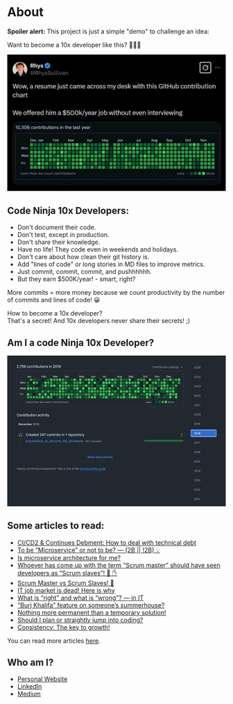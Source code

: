 # About
**Spoiler alert:** This project is just a simple "demo" to challenge an idea:   

Want to become a 10x developer like this? 🤑🤑🤑  

![Companies who blindly hire 10x developers](_docs/img/rhys-tweet-hiring-10x-devs-for-500k.png)

## Code Ninja 10x Developers:
- Don't document their code.
- Don't test, except in production.
- Don't share their knowledge.
- Have no life! They code even in weekends and holidays.
- Don't care about how clean their git history is.
- Add "lines of code" or long stories in MD files to improve metrics.
- Just commit, commit, commit, and pushhhhhh.
- But they earn $500K/year! - smart, right?

More commits = more money because we count productivity by the number of commits and lines of code! 😀

How to become a 10x developer?  
That's a secret! And 10x developers never share their secrets! ;)

## Am I a code Ninja 10x Developer?
![Companies who blindly hire 10x developers](_docs/img/am-i-a-10x-dev.png)

## Some articles to read:
- [CI/CD2 & Continues Debment: How to deal with technical debt](https://medium.com/@pooyan_razian/ci-cd2-continues-debment-how-to-deal-with-technical-debt-b81129e95466)
- [To be “Microservice” or not to be? — (2B || !2B) 💡](https://medium.com/@pooyan_razian/to-be-microservice-or-not-to-be-2b-2b-35ea55a27f7d)
- [Is microservice architecture for me?](https://medium.com/@pooyan_razian/is-microservice-architecture-for-me-d659e62b855f)
- [Whoever has come up with the term “Scrum master” should have seen developers as “Scrum slaves”! 🛑 ✋](https://medium.com/@pooyan_razian/whoever-coined-the-term-scrum-master-should-have-seen-developers-as-scrum-slaves-4f30c05ec53a)
- [Scrum Master vs Scrum Slaves! 🛑](https://medium.com/@pooyan_razian/scrum-master-vs-scrum-slaves-d60900b876c7)
- [IT job market is dead! Here is why](https://medium.com/@pooyan_razian/it-job-market-is-dead-here-is-why-ddea26536582)
- [What is “right” and what is “wrong”? — in IT](https://medium.com/@pooyan_razian/what-is-right-and-what-is-wrong-in-it-92497e6fa6ec)
- [“Burj Khalifa” feature on someone’s summerhouse?](https://medium.com/@pooyan_razian/lets-build-the-burj-khalifa-feature-on-a-summerhouse-6c8efbd90204)
- [Nothing more permanent than a temporary solution!](https://medium.com/@pooyan_razian/nothing-more-permanent-than-a-temporary-solution-a7b9129f442b)
- [Should I plan or straightly jump into coding?](https://medium.com/@pooyan_razian/should-i-plan-or-straightly-jump-into-coding-6c3135396e4e)
- [Consistency: The key to growth!](https://medium.com/@pooyan_razian/consistency-the-key-to-growth-ea1e6af31704)

You can read more articles [here](https://www.pooyan.info/articles).

## Who am I?
- [Personal Website](https://pooyan.info)
- [LinkedIn](https://www.linkedin.com/in/prazian/)
- [Medium](https://medium.com/@pooyan_razian)
